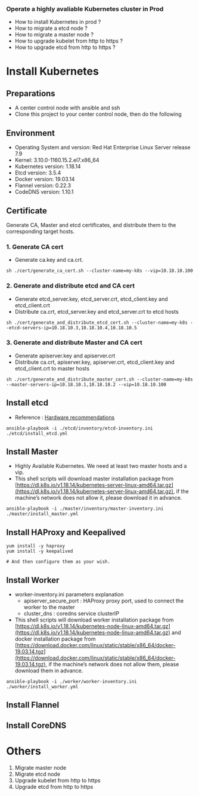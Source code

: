 ### Operate a highly avaliable Kubernetes cluster in Prod

- How to install Kubernetes in prod ? 
- How to migrate a etcd node ?
- How to migrate a master node ?
- How to upgrade kubelet from http to https ?
- How to upgrade etcd from http to https ?

# Install Kubernetes


## Preparations

- A center control node with ansible and ssh
- Clone this project to your center control node, then do the following


## Environment

- Operating System and version: Red Hat Enterprise Linux Server release 7.9
- Kernel: 3.10.0-1160.15.2.el7.x86_64
- Kubernetes version: 1.18.14
- Etcd version: 3.5.4
- Docker version: 19.03.14
- Flannel version: 0.22.3
- CodeDNS version: 1.10.1


## Certificate

Generate CA, Master and etcd certificates, and distribute them to the corresponding target hosts.

### 1. Generate CA cert

- Generate ca.key and ca.crt. 

```
sh ./cert/generate_ca_cert.sh --cluster-name=my-k8s --vip=10.18.10.100
```

### 2. Generate and distribute etcd and CA cert

- Generate etcd_server.key, etcd_server.crt, etcd_client.key and etcd_client.crt
- Distribute ca.crt, etcd_server.key and etcd_server.crt to etcd hosts

```
sh ./cert/generate_and_distribute_etcd_cert.sh --cluster-name=my-k8s --etcd-servers-ip=10.18.10.3,10.18.10.4,10.18.10.5
```

### 3. Generate and distribute Master and CA cert

- Generate apiserver.key and apiserver.crt
- Distribute ca.crt, apiserver.key, apiserver.crt, etcd_client.key and etcd_client.crt to master hosts
```
sh ./cert/generate_and_distribute_master_cert.sh --cluster-name=my-k8s --master-servers-ip=10.18.10.1,10.18.10.2 --vip=10.18.10.100
```


## Install etcd

- Reference : [Hardware recommendations](https://etcd.io/docs/v3.3/op-guide/hardware/)

```
ansible-playbook -i ./etcd/inventory/etcd-inventory.ini ./etcd/install_etcd.yml
```


## Install Master

- Highly Available Kubernetes. We need at least two master hosts and a vip.
- This shell scripts will download master installation package from [https://dl.k8s.io/v1.18.14/kubernetes-server-linux-amd64.tar.gz](https://dl.k8s.io/v1.18.14/kubernetes-server-linux-amd64.tar.gz), if the machine’s network does not allow it, please download it in advance.

```
ansible-playbook -i ./master/inventory/master-inventory.ini ./master/install_master.yml
```


## Install HAProxy and Keepalived

```
yum install -y haproxy
yum install -y keepalived

# And then configure them as your wish.
```


## Install Worker

- worker-inventory.ini parameters explanation
	- apiserver_secure_port : HAProxy proxy port, used to connect the worker to the master
	- cluster_dns : coredns service clusterIP
- This shell scripts will download worker installation package from [https://dl.k8s.io/v1.18.14/kubernetes-node-linux-amd64.tar.gz](https://dl.k8s.io/v1.18.14/kubernetes-node-linux-amd64.tar.gz) and docker installation package from [https://download.docker.com/linux/static/stable/x86_64/docker-19.03.14.tgz](https://download.docker.com/linux/static/stable/x86_64/docker-19.03.14.tgz), if the machine’s network does not allow them, please download them in advance.


```
ansible-playbook -i ./worker/worker-inventory.ini ./worker/install_worker.yml
```

## Install Flannel

## Install CoreDNS

# Others

1. Migrate master node
2. Migrate etcd node
3. Upgrade kubelet from http to https
4. Upgrade etcd from http to https





